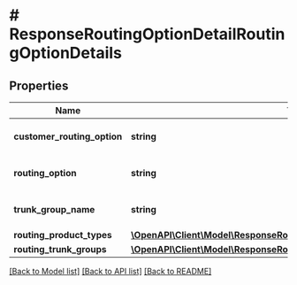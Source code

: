 # # ResponseRoutingOptionDetailRoutingOptionDetails

## Properties

Name | Type | Description | Notes
------------ | ------------- | ------------- | -------------
**customer_routing_option** | **string** | customer assigned Name | [optional]
**routing_option** | **string** | routing option Name | [optional]
**trunk_group_name** | **string** | primary trunk group Name | [optional]
**routing_product_types** | [**\OpenAPI\Client\Model\ResponseRoutingOptionDetailRoutingProductTypes[]**](ResponseRoutingOptionDetailRoutingProductTypes.md) |  | [optional]
**routing_trunk_groups** | [**\OpenAPI\Client\Model\ResponseRoutingOptionDetailRoutingTrunkGroups[]**](ResponseRoutingOptionDetailRoutingTrunkGroups.md) |  | [optional]

[[Back to Model list]](../../README.md#models) [[Back to API list]](../../README.md#endpoints) [[Back to README]](../../README.md)
